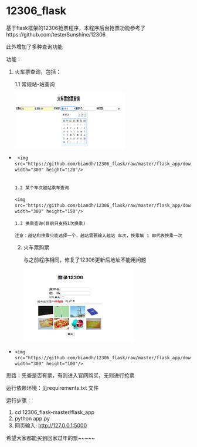 # 12306_flask
基于flask框架的12306抢票程序，本程序后台抢票功能参考了https://github.com/testerSunshine/12306

此外增加了多种查询功能

功能：
   1. 火车票查询，包括：

      1.1 常规站-站查询

       <img src="https://github.com/biandh/12306_flask/raw/master/flask_app/downloads/1.jpg" width="300" height="150"/>
-
       <img src="https://github.com/biandh/12306_flask/raw/master/flask_app/downloads/2.jpg" width="300" height="120"/>


      1.2 某个车次越站乘车查询

      <img src="https://github.com/biandh/12306_flask/raw/master/flask_app/downloads/3.jpg" width="300" height="150"/>

      1.3 换乘查询(目前只支持1次换乘)

      注意：越站和换乘只能选择一个，越站需要输入越站 车次，换乘填 1 即代表换乘一次

   2. 火车票购票

      与之前程序相同，修复了12306更新后地址不能用问题

      <img src="https://github.com/biandh/12306_flask/raw/master/flask_app/downloads/4.jpg" width="300" height="200"/>
-
      <img src="https://github.com/biandh/12306_flask/raw/master/flask_app/downloads/5.jpg" width="300" height="100"/>


思路：先查是否有票，有则进入官网购买，无则进行抢票

运行依赖环境：见requirements.txt 文件

运行步骤：
   1. cd 12306_flask-master/flask_app
   2. python app.py
   3. 网页输入: http://127.0.0.1:5000

希望大家都能买到回家过年的票~~~~~


